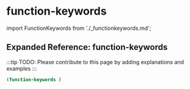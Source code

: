 # function-keywords

import FunctionKeywords from './_functionkeywords.md';

<FunctionKeywords />

## Expanded Reference: function-keywords

:::tip
TODO: Please contribute to this page by adding explanations and examples
:::

```lisp
(function-keywords )
```

